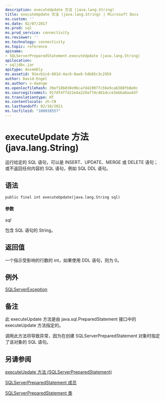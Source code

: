 ```yaml
---
description: executeUpdate 方法 (java.lang.String)
title: executeUpdate 方法 (java.lang.String) | Microsoft Docs
ms.custom: ''
ms.date: 02/07/2017
ms.prod: sql
ms.prod_service: connectivity
ms.reviewer: ''
ms.technology: connectivity
ms.topic: reference
apiname:
- SQLServerPreparedStatement.executeUpdate (java.lang.String)
apilocation:
- sqljdbc.jar
apitype: Assembly
ms.assetid: 91ecb1cd-001d-4ac9-9ae8-5db05c3c2959
author: David-Engel
ms.author: v-daenge
ms.openlocfilehash: 39ef10b030e96ca7d419977c56e9ca6388fb8e0c
ms.sourcegitcommit: 917df4ffd22e4a229af7dc481dcce3ebba0aa4d7
ms.translationtype: HT
ms.contentlocale: zh-CN
ms.lasthandoff: 02/10/2021
ms.locfileid: "100038557"
---
```

# <a name="executeupdate-method-javalangstring"></a>executeUpdate 方法 (java.lang.String)

运行给定的 SQL 语句，可以是 INSERT、UPDATE、MERGE 或 DELETE 语句；或不返回任何内容的 SQL 语句，例如 SQL DDL 语句。

## <a name="syntax"></a>语法

```
public final int executeUpdate(java.lang.String sql)
```

#### <a name="parameters"></a>参数
*sql*

包含 SQL 语句的 String。

## <a name="return-value"></a>返回值
一个指示受影响的行数的 int，如果使用 DDL 语句，则为 0。

## <a name="exceptions"></a>例外
[SQLServerException](./sqlserverexception-class.md)

## <a name="remarks"></a>备注
此 executeUpdate 方法是由 java.sql.PreparedStatement 接口中的 executeUpdate 方法指定的。

调用此方法将导致异常，因为在创建 SQLServerPreparedStatement 对象时指定了该对象的 SQL 语句。

## <a name="see-also"></a>另请参阅

[executeUpdate 方法 &#40;SQLServerPreparedStatement&#41;](./executeupdate-method-sqlserverpreparedstatement.md)

[SQLServerPreparedStatement 成员](./sqlserverpreparedstatement-members.md)

[SQLServerPreparedStatement 类](./sqlserverpreparedstatement-class.md)
